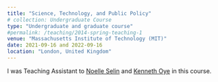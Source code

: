 ```yaml
---
title: "Science, Technology, and Public Policy"
# collection: Undergraduate Course
type: "Undergraduate and graduate course"
#permalink: /teaching/2014-spring-teaching-1
venue: "Massachusetts Institute of Technology (MIT)"
date: 2021-09-16 and 2022-09-16
location: "London, United Kingdom"
---
```

I was Teaching Assistant to [Noelle Selin](https://idss.mit.edu/staff/noelle-selin/) and [Kenneth Oye](https://polisci.mit.edu/people/kenneth-oye) in this course.

